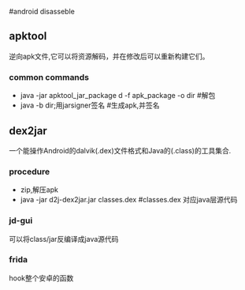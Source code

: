 #android disasseble
## apktool
  逆向apk文件,它可以将资源解码，并在修改后可以重新构建它们。
### common commands
- java -jar apktool_jar_package d -f apk_package -o dir #解包
- java -b dir;用jarsigner签名 #生成apk,并签名

## dex2jar
  一个能操作Android的dalvik(.dex)文件格式和Java的(.class)的工具集合.
### procedure
- zip,解压apk
- java -jar d2j-dex2jar.jar classes.dex #classes.dex 对应java层源代码

### jd-gui
  可以将class/jar反编译成java源代码

### frida
  hook整个安卓的函数
